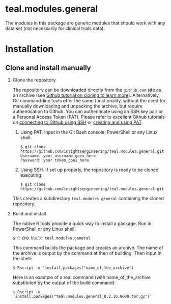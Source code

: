 # teal.modules.general

The modules in this package are generic modules that should work with any data set (not necessarily for clinical trials data).

# Installation

## Clone and install manually
1. Clone the repository

   The repository can be downloaded directly from the `github.com` site as an archive (see [Github tutorial on cloning to learn more](https://docs.github.com/en/github/creating-cloning-and-archiving-repositories/cloning-a-repository-from-github/cloning-a-repository)). Alternatively, Git command-line tools offer the same functionality, without the need for manually downloading and unpacking the archive, but require authentication to Github. You can authenticate using an SSH key pair or a Personal Access Token (PAT). Please refer to excellent Github tutorials on [connecting to Github using SSH](https://docs.github.com/en/github/authenticating-to-github) or [creating and using PAT](https://docs.github.com/en/github/authenticating-to-github/keeping-your-account-and-data-secure/creating-a-personal-access-token).
   1. Using PAT. Input in the Git Bash console, PowerShell or any Linux shell:

      ```
      $ git clone https://github.com/insightsengineering/teal.modules.general.git
      Username: your_username_goes_here
      Password: your_token_goes_here
      ```
    1. Using SSH. If set up properly, the repository is ready to be cloned executing:

       ```
       $ git clone https://github.com/insightsengineering/teal.modules.general.git
       ```
   This creates a subdirectory `teal.modules.general` containing the cloned repository.

2. Build and install

   The native R tools provide a quick way to install a package. Run in PowerShell or any Linux shell:
   ```
   $ R CMD build teal.modules.general
   ```
   This command builds the package and creates an archive. The name of the archive is output by the command at then of building. Then input in the shell:
   ```
   $ Rscript -e 'install.packages("name_of_the_archive")
   ```
   Here is an example of a real command (with name_of_the_archive substituted by the output of the build command):
   ```
   $ Rscript -e 'install.packages("teal.modules.general_0.2.10.9000.tar.gz")'
   ```
